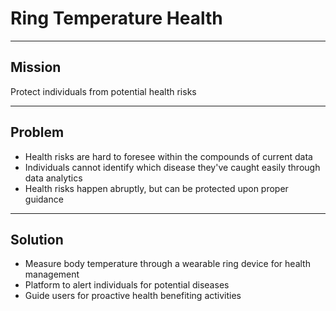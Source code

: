 # Ring Temperature Health

---

## Mission

Protect individuals from potential health risks

---

## Problem

- Health risks are hard to foresee within the compounds of current data
- Individuals cannot identify which disease they've caught easily through data analytics
- Health risks happen abruptly, but can be protected upon proper guidance

---

## Solution

- Measure body temperature through a wearable ring device for health management
- Platform to alert individuals for potential diseases
- Guide users for proactive health benefiting activities
